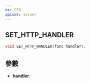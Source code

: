 ```yaml
---
ns: CFX
apiset: server
---
```

## SET_HTTP_HANDLER

```c
void SET_HTTP_HANDLER(func handler);
```


## 參數
* **handler**: 

